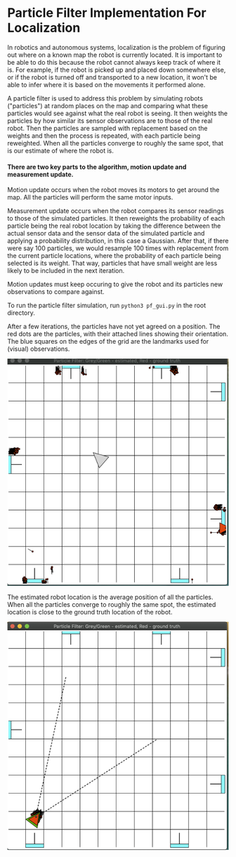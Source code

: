 # Particle Filter Implementation For Localization

In robotics and autonomous systems, localization is the problem of figuring out where on a known map the robot is currently located. It is important to be able to do this because the robot cannot always keep track of where it is. For example, if the robot is picked up and placed down somewhere else, or if the robot is turned off and transported to a new location, it won't be able to infer where it is based on the movements it performed alone.

A particle filter is used to address this problem by simulating robots ("particles") at random places on the map and comparing what these particles would see against what the real robot is seeing. It then weights the particles by how similar its sensor observations are to those of the real robot. Then the particles are sampled with replacement based on the weights and then the process is repeated, with each particle being reweighted. When all the particles converge to roughly the same spot, that is our estimate of where the robot is.

#### There are two key parts to the algorithm, motion update and measurement update.

Motion update occurs when the robot moves its motors to get around the map. All the particles will perform the same motor inputs.

Measurement update occurs when the robot compares its sensor readings to those of the simulated particles. It then reweights the probability of each particle being the real robot location by taking the difference between the actual sensor data and the sensor data of the simulated particle and applying a probability distribution, in this case a Gaussian. After that, if there were say 100 particles, we would resample 100 times with replacement from the current particle locations, where the probability of each particle being selected is its weight. That way, particles that have small weight are less likely to be included in the next iteration.

Motion updates must keep occuring to give the robot and its particles new observations to compare against.

To run the particle filter simulation,  run ```python3 pf_gui.py``` in the root directory.

After a few iterations, the particles have not yet agreed on a position. The red dots are the particles, with their attached lines showing their orientation. The blue squares on the edges of the grid are the landmarks used for (visual) observations. 

![alt text](https://github.com/zhangj150/particle-filter-localization/blob/master/unconverged.png "unconverged")

The estimated robot location is the average position of all the particles. When all the particles converge to roughly the same spot, the estimated location is close to the ground truth location of the robot.

![alt text](https://github.com/zhangj150/particle-filter-localization/blob/master/converged.png "converged")
